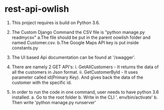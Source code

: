 # rest-api-owlish
1. This project requires is build on Python 3.6.

2. The Custom Django Command the CSV file is "python manage.py readmycsv"
    a.The file should be put in the parent oowlish folder and named Customer.csv.
    b.The Google Maps API key is put inside constants.py

3. The UI based Api documentation can be found at '/swagger'.

4. There are namely 2 GET API's:
    i. GetAllCustomers - It returns the data of all the customers in Json format.
    ii. GetCustomerById - It uses parameter called id(Primary Key). And gives back the data of the  customer with the specific id.

5. In order to run the code in one command, user needs to have python 3.6 installed.
    a. Go to the root folder 
    b. Write in the CLI '. env/bin/activate'
    b. Then write 'python manage.py runserver'